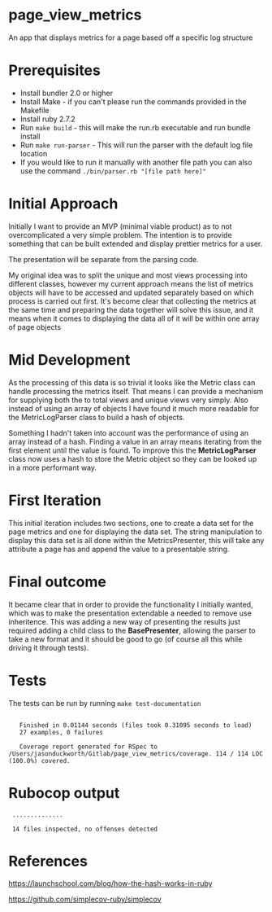 # page_view_metrics

An app that displays metrics for a page based off a specific log structure

# Prerequisites
* Install bundler 2.0 or higher
* Install Make - if you can't please run the commands provided in the Makefile
* Install ruby 2.7.2
* Run `make build` - this will make the run.rb executable and run bundle install
* Run `make run-parser` - This will run the parser with the default log file location
* If you would like to run it manually with another file path you can also use the command `./bin/parser.rb "[file path here]"`

# Initial Approach 

Initially I want to provide an MVP (minimal viable product) as to not overcomplicated a very simple problem. 
The intention is to provide something that can be built extended and display prettier metrics for a user.

The presentation will be separate from the parsing code.

My original idea was to split the unique and most views processing into different classes, however my current approach
means the list of metrics objects will have to be accessed and updated separately based on which process is carried out first.
It's become clear that collecting the metrics at the same time and preparing the data together will solve this issue, 
and it means when it comes to displaying the data all of it will be within one array of page objects

# Mid Development
As the processing of this data is so trivial it looks like the Metric class can handle processing the metrics itself. 
That means I can provide a mechanism for supplying both the to total views and unique views very simply. Also instead of 
using an array of objects I have found it much more readable for the MetricLogParser class to build a hash of objects.

Something I hadn't taken into account was the performance of using an array instead of a hash. Finding a value in an array
means iterating from the first element until the value is found. To improve this the **MetricLogParser** class now uses a hash
to store the Metric object so they can be looked up in a more performant way.

# First Iteration
This initial iteration includes two sections, one to create a data set for the page metrics and one for displaying the data set.
The string manipulation to display this data set is all done within the MetricsPresenter, this will take any attribute a
page has and append the value to a presentable string. 

# Final outcome
It became clear that in order to provide the functionality I initially wanted, which was to make the presentation
extendable a needed to remove use inheritence. This was adding a new way of presenting the results just required
adding a child class to the **BasePresenter**, allowing the parser to take a new format and it should be good to go
(of course all this while driving it through tests).

# Tests
The tests can be run by running `make test-documentation`
```...........................
   
   Finished in 0.01144 seconds (files took 0.31095 seconds to load)
   27 examples, 0 failures
   
   Coverage report generated for RSpec to /Users/jasonduckworth/Gitlab/page_view_metrics/coverage. 114 / 114 LOC (100.0%) covered.
```

# Rubocop output
```Inspecting 14 files
 ..............
 
 14 files inspected, no offenses detected
```

# References
https://launchschool.com/blog/how-the-hash-works-in-ruby

https://github.com/simplecov-ruby/simplecov

